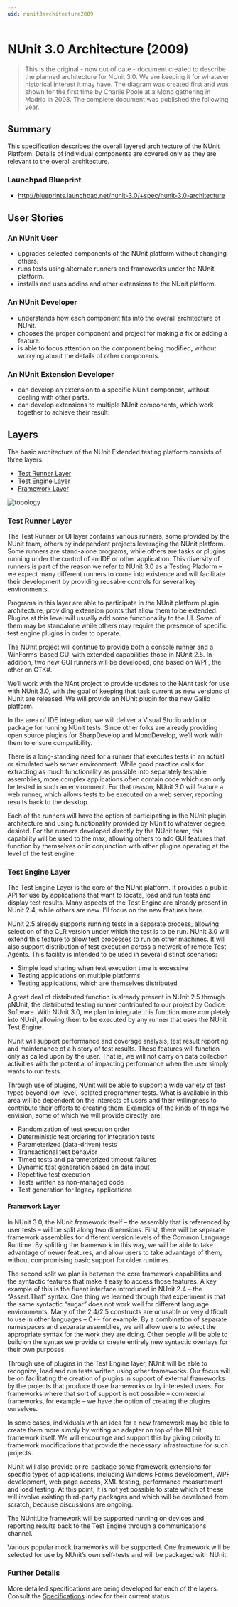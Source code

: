 ```yaml
---
uid: nunit3architecture2009
---
```


# NUnit 3.0 Architecture (2009)

> This is the original - now out of date - document created to describe the planned architecture for NUnit 3.0. We are
> keeping it for whatever historical interest it may have. The diagram was created first and was shown for the first
> time by Charlie Poole at a Mono gathering in Madrid in 2008.  The complete document was published the following year.

## Summary

This specification describes the overall layered architecture of the NUnit Platform. Details of individual components
are covered only as they are relevant to the overall architecture.

### Launchpad Blueprint

* <http://blueprints.launchpad.net/nunit-3.0/+spec/nunit-3.0-architecture>

## User Stories

### An NUnit User

* upgrades selected components of the NUnit platform without changing others.
* runs tests using alternate runners and frameworks under the NUnit platform.
* installs and uses addins and other extensions to the NUnit platform.

### An NUnit Developer

* understands how each component fits into the overall architecture of NUnit.
* chooses the proper component and project for making a fix or adding a feature.
* is able to focus attention on the component being modified, without worrying about the details of other components.

### An NUnit Extension Developer

* can develop an extension to a specific NUnit component, without dealing with other parts.
* can develop extensions to multiple NUnit components, which work together to achieve their result.

## Layers

The basic architecture of the NUnit Extended testing platform consists of three layers:

* [Test Runner Layer](Architectural-Overview.md#test-runner-layer)
* [Test Engine Layer](Architectural-Overview.md#test-engine-layer)
* [Framework Layer](Architectural-Overview.md#framework-layer)

![topology](~/images/nunit-xtp-2008.png)

### Test Runner Layer

The Test Runner or UI layer contains various runners, some provided by the NUnit team, others by independent projects
leveraging the NUnit platform. Some runners are stand-alone programs, while others are tasks or plugins running under
the control of an IDE or other application. This diversity of runners is part of the reason we refer to NUnit 3.0 as a
Testing Platform – we expect many different runners to come into existence and will facilitate their development by
providing reusable controls for several key environments.

Programs in this layer are able to participate in the NUnit platform plugin architecture, providing extension points
that allow them to be extended. Plugins at this level will usually add some functionality to the UI. Some of them may be
standalone while others may require the presence of specific test engine plugins in order to operate.

The NUnit project will continue to provide both a console runner and a WinForms-based GUI with extended capabilities
those in NUnit 2.5. In addition, two new GUI runners will be developed, one based on WPF, the other on GTK#.

We’ll work with the NAnt project to provide updates to the NAnt task for use with NUnit 3.0, with the goal of keeping
that task current as new versions of NUnit are released. We will provide an NUnit plugin for the new Gallio platform.

In the area of IDE integration, we will deliver a Visual Studio addin or package for running NUnit tests. Since other
folks are already providing open source plugins for SharpDevelop and MonoDevelop, we’ll work with them to ensure
compatibility.

There is a long-standing need for a runner that executes tests in an actual or simulated web server environment. While
good practice calls for extracting as much functionality as possible into separately testable assemblies, more complex
applications often contain code which can only be tested in such an environment. For that reason, NUnit 3.0 will feature
a web runner, which allows tests to be executed on a web server, reporting results back to the desktop.

Each of the runners will have the option of participating in the NUnit plugin architecture and using functionality
provided by NUnit to whatever degree desired. For the runners developed directly by the NUnit team, this capability will
be used to the max, allowing others to add GUI features that function by themselves or in conjunction with other plugins
operating at the level of the test engine.

### Test Engine Layer

The Test Engine Layer is the core of the NUnit platform. It provides a public API for use by applications that want to
locate, load and run tests and display test results. Many aspects of the Test Engine are already present in NUnit 2.4,
while others are new. I’ll focus on the new features here.

NUnit 2.5 already supports running tests in a separate process, allowing selection of the CLR version under which the
test is to be run. NUnit 3.0 will extend this feature to allow test processes to run on other machines. It will also
support distribution of test execution across a network of remote Test Agents. This facility is intended to be used in
several distinct scenarios:

* Simple load sharing when test execution time is excessive
* Testing applications on multiple platforms
* Testing applications, which are themselves distributed

A great deal of distributed function is already present in NUnit 2.5 through pNUnit, the distributed testing runner
contributed to our project by Codice Software. With NUnit 3.0, we plan to integrate this function more completely into
NUnit, allowing them to be executed by any runner that uses the NUnit Test Engine.

NUnit will support performance and coverage analysis, test result reporting and maintenance of a history of test
results. These features will function only as called upon by the user. That is, we will not carry on data collection
activities with the potential of impacting performance when the user simply wants to run tests.

Through use of plugins, NUnit will be able to support a wide variety of test types beyond low-level, isolated programmer
tests. What is available in this area will be dependent on the interests of users and their willingness to contribute
their efforts to creating them. Examples of the kinds of things we envision, some of which we will provide directly,
are:

* Randomization of test execution order
* Deterministic test ordering for integration tests
* Parameterized (data-driven) tests
* Transactional test behavior
* Timed tests and parameterized timeout failures
* Dynamic test generation based on data input
* Repetitive test execution
* Tests written as non-managed code
* Test generation for legacy applications

#### Framework Layer

In NUnit 3.0, the NUnit framework itself – the assembly that is referenced by user tests – will be split along two
dimensions. First, there will be separate framework assemblies for different version levels of the Common Language
Runtime. By splitting the framework in this way, we will be able to take advantage of newer features, and allow users to
take advantage of them, without compromising basic support for older runtimes.

The second split we plan is between the core framework capabilities and the syntactic features that make it easy to
access those features. A key example of this is the fluent interface introduced in NUnit 2.4 – the “Assert.That” syntax.
One thing we learned through that experiment is that the same syntactic “sugar” does not work well for different
language environments. Many of the 2.4/2.5 constructs are unusable or very difficult to use in other languages – C++ for
example. By a combination of separate namespaces and separate assemblies, we will allow users to select the appropriate
syntax for the work they are doing. Other people will be able to build on the syntax we provide or create entirely new
syntactic overlays for their own purposes.

Through use of plugins in the Test Engine layer, NUnit will be able to recognize, load and run tests written using other
frameworks. Our focus will be on facilitating the creation of plugins in support of external frameworks by the projects
that produce those frameworks or by interested users. For frameworks where that sort of support is not possible –
commercial frameworks, for example – we have the option of creating the plugins ourselves.

In some cases, individuals with an idea for a new framework may be able to create them more simply by writing an adapter
on top of the NUnit framework itself. We will encourage and support this by giving priority to framework modifications
that provide the necessary infrastructure for such projects.

NUnit will also provide or re-package some framework extensions for specific types of applications, including Windows
Forms development, WPF development, web page access, XML testing,  performance measurement and load testing. At this
point, it is not yet possible to state which of these will involve existing third-party packages and which will be
developed from scratch, because discussions are ongoing.

The NUnitLite framework will be supported running on devices and reporting results back to the Test Engine through a
communications channel.

Various popular mock frameworks will be supported. One framework will be selected for use by NUnit’s own self-tests and
will be packaged with NUnit.

### Further Details

More detailed specifications are being developed for each of the layers. Consult the
[Specifications](xref:specifications) index for their current status.
